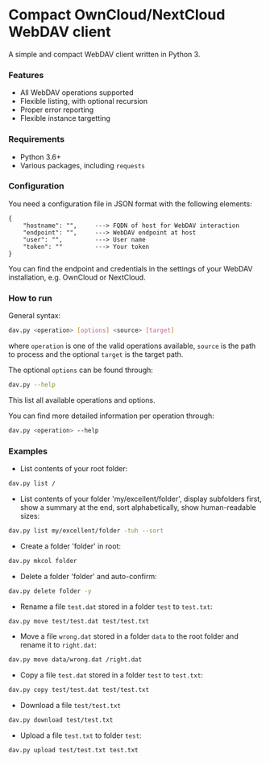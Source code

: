 # Compact OwnCloud/NextCloud WebDAV client
A simple and compact WebDAV client written in Python 3.

### Features
- All WebDAV operations supported
- Flexible listing, with optional recursion
- Proper error reporting
- Flexible instance targetting

### Requirements
- Python 3.6+
- Various packages, including `requests`

### Configuration
You need a configuration file in JSON format with the following elements:

```
{
    "hostname": "",     ---> FQDN of host for WebDAV interaction
    "endpoint": "",     ---> WebDAV endpoint at host
    "user": "",         ---> User name
    "token": ""         ---> Your token
}
```

You can find the endpoint and credentials in the settings of your WebDAV installation, e.g. OwnCloud or NextCloud.

### How to run
General syntax:

```sh
dav.py <operation> [options] <source> [target]
```

where `operation` is one of the valid operations available, `source` is the path to process and the optional `target` is the target path.

The optional `options` can be found through:

```sh
dav.py --help
```

This list all available operations and options.

You can find more detailed information per operation through:

```sh
dav.py <operation> --help
```

### Examples
- List contents of your root folder:

```sh
dav.py list /
```

- List contents of your folder 'my/excellent/folder', display subfolders first, show a summary at the end, sort alphabetically, show human-readable sizes:

```sh
dav.py list my/excellent/folder -tuh --sort
```

- Create a folder 'folder' in root:

```sh
dav.py mkcol folder
```

- Delete a folder 'folder' and auto-confirm:

```sh
dav.py delete folder -y
```

- Rename a file `test.dat` stored in a folder `test` to `test.txt`:

```sh
dav.py move test/test.dat test/test.txt
```

- Move a file `wrong.dat` stored in a folder `data` to the root folder and rename it to `right.dat`:

```sh
dav.py move data/wrong.dat /right.dat
```

- Copy a file `test.dat` stored in a folder `test` to `test.txt`:

```sh
dav.py copy test/test.dat test/test.txt
```

- Download a file `test/test.txt`

```sh
dav.py download test/test.txt
```

- Upload a file `test.txt` to folder `test`:

```sh
dav.py upload test/test.txt test.txt
```

